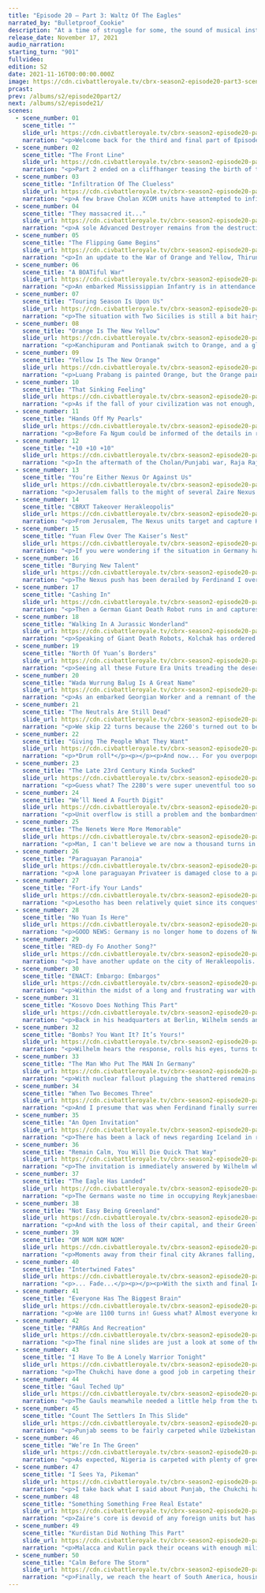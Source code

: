 ```yaml
---
title: "Episode 20 – Part 3: Waltz Of The Eagles"
narrated_by: "Bulletproof_Cookie"
description: "At a time of struggle for some, the sound of musical instruments hope to soothe the souls of those whose lives were tragically affected by the instruments of war."
release_date: November 17, 2021
audio_narration:
starting_turn: "901"
fullvideo:
edition: S2
date: 2021-11-16T00:00:00.000Z
image: https://cdn.civbattleroyale.tv/cbrx-season2-episode20-part3-scene02.jpg
prcast:
prev: /albums/s2/episode20part2/
next: /albums/s2/episode21/
scenes:
  - scene_number: 01
    scene_title: ""
    slide_url: https://cdn.civbattleroyale.tv/cbrx-season2-episode20-part1-scene01.jpg
    narration: "<p>Welcome back for the third and final part of Episode 20 of Season 2 of the Civ Battle Royale X. I'm not BloodyAltima! This is Bulletproof_Cookie ready to narrate the next 50 slides.</p><p></p><p>Yes, 50 slides. If it has not already become apparent already, the game has started to slow to a crawl due to the advanced state of the game. A big reason behind this is unit overflow causing newly built units to spawn on random unoccupied titles on the cylinder resulting in wars reaching to a stalemate where troops can't move around, advance into enemy territory or take cities. As such, the next 200 turns have been condensed down to the aforementioned number of slides. Otherwise, we would have 30-40 slides of nothing of interest happening and trust me, you don't want that. This was a big reason why Episode 20 was supposed to be an overview of 400 turns, but it turned out there was enough to warrant splitting the episode into multiple parts.</p><p></p><p>ALL THAT SAID, that doesn't mean there aren't some noteworthy incidents going on, so let's get on with it!</p>"
  - scene_number: 02
    scene_title: "The Front Line"
    slide_url: https://cdn.civbattleroyale.tv/cbrx-season2-episode20-part3-scene02.jpg
    narration: "<p>Part 2 ended on a cliffhanger teasing the birth of the newest chapter in the Punjab/Chola rivalry. Part 3 commences with a battle line drawn in the Indian subcontinent where Raja Raja hopes to defend his frontline cities (Pazhaiyarai, Thirunelveu, Kanchipuram and Katharagama) from being captured. The situation is currently a bit more serious than in his southeast asian lands with Punjabi land units (supported by a seemingly superior airforce) trying to break through.</p>"
  - scene_number: 03
    scene_title: "Infiltration Of The Clueless"
    slide_url: https://cdn.civbattleroyale.tv/cbrx-season2-episode20-part3-scene03.jpg
    narration: "<p>A few brave Cholan XCOM units have attempted to infiltrate Yanbu and Thiruvarur but it's clearly a bad move as they'll get flicked off the cylinder within a moment's notice. Zaire's Middle Eastern holdings have no units supporting it, which could be disastrous should Uzbekistan declare war right this instant.</p>"
  - scene_number: 04
    scene_title: "They massacred it..."
    slide_url: https://cdn.civbattleroyale.tv/cbrx-season2-episode20-part3-scene04.jpg
    narration: "<p>A sole Advanced Destroyer remains from the destruction of the Mapuche last part. It was a ruthless move by William Barak to overwhelm and completely conquer Lautaro's empire, and one that has won the hearts of all but one fickle Power Ranker. Adjacent is more than a dozen Northern Yuan embarked units wishing to enter the borders of one of the two remaining South American powers. Among them is a Paraguayan admiral, lucky to see the demise of one of his homeland's neighbours.</p>"
  - scene_number: 05
    scene_title: "The Flipping Game Begins"
    slide_url: https://cdn.civbattleroyale.tv/cbrx-season2-episode20-part3-scene05.jpg
    narration: "<p>In an update to the War of Orange and Yellow, Thirunelveu and Katharagama are flipped and Punjabi units surround the city of Luang Prabang in an effort to make progress in the former Laotian territory.</p>"
  - scene_number: 06
    scene_title: "A BOATiful War"
    slide_url: https://cdn.civbattleroyale.tv/cbrx-season2-episode20-part3-scene06.jpg
    narration: "<p>An embarked Mississippian Infantry is in attendance as Pazhaiyarai falls and the Punjabi and Cholan navies square off. I am also reminded that the Yuan Dynasty still exists with 1 city, almost as if Kublai Khan is taunting us all with this fact.</p>"
  - scene_number: 07
    scene_title: "Touring Season Is Upon Us"
    slide_url: https://cdn.civbattleroyale.tv/cbrx-season2-episode20-part3-scene07.jpg
    narration: "<p>The situation with Two Sicilies is still a bit hairy, with their four eastern settlements one melee attack away from flipping. A music band visits Hewler during their tour as their country's army closes in on Jerusalem.</p>"
  - scene_number: 08
    scene_title: "Orange Is The New Yellow"
    slide_url: https://cdn.civbattleroyale.tv/cbrx-season2-episode20-part3-scene08.jpg
    narration: "<p>Kanchipuram and Pontianak switch to Orange, and a glance at the mini map shows that Pazhaiyarai switches back to Yellow.</p>"
  - scene_number: 09
    scene_title: "Yellow Is The New Orange"
    slide_url: https://cdn.civbattleroyale.tv/cbrx-season2-episode20-part3-scene09.jpg
    narration: "<p>Luang Prabang is painted Orange, but the Orange paint is peeled off from Kanchipuram, Katharagama and (from looking at the mini map) Pontianak.</p><p></p><p>Those are not the only cities that have gone through a colour refurbishment, as judging from the mini map, it appears Jerusalem is (briefly) sporting a shade of green...</p>"
  - scene_number: 10
    scene_title: "That Sinking Feeling"
    slide_url: https://cdn.civbattleroyale.tv/cbrx-season2-episode20-part3-scene10.jpg
    narration: "<p>As if the fall of your civilization was not enough, here comes a Taiping Privateer to bully your embarked Field Cannon into a watery grave. News reaches Fa Ngum (glorious dictator of the robust city State of Sai Gon) of a peace deal between Ranjit Singh and Raja Raja, ending another Orange/Yellow conflict.</p>"
  - scene_number: 11
    scene_title: "Hands Off My Pearls"
    slide_url: https://cdn.civbattleroyale.tv/cbrx-season2-episode20-part3-scene11.jpg
    narration: "<p>Before Fa Ngum could be informed of the details in regards to said War's end, he was distracted upon the announcement that the United Nations has enacted the strict order that there is to be no further business with any Mapuche immigrants looking to settle in a new home after theirs was destroyed. He cared little about the failed proposed ban on Pearls.</p><p></p><p>Meanwhile, Unit Overflow is stopping either of the German or Sicilians from making any progress against one another. Northern Yuan is the biggest offender with Paratroopers, Mobiles SAMs and Rocket Artillery crowding things up in Germany.</p>"
  - scene_number: 12
    scene_title: "+10 +10 +10"
    slide_url: https://cdn.civbattleroyale.tv/cbrx-season2-episode20-part3-scene12.jpg
    narration: "<p>In the aftermath of the Cholan/Punjabi war, Raja Raja gains back Thirunelveu and acquires Sarpang at the cost of Kanchipuram and the previously mentioned Luang Prabang. Chola should recarpet their lands to prepare for the next conflict between their rivals. Whenever that happens.</p>"
  - scene_number: 13
    scene_title: "You’re Either Nexus Or Against Us"
    slide_url: https://cdn.civbattleroyale.tv/cbrx-season2-episode20-part3-scene13.jpg
    narration: "<p>Jerusalem falls to the might of several Zaire Nexus units. A second music band is on tour in Sine. Reports from attendees indicate that they opened the concert with “We Are One”.</p>"
  - scene_number: 14
    scene_title: "CBRXT Takeover Herakleopolis"
    slide_url: https://cdn.civbattleroyale.tv/cbrx-season2-episode20-part3-scene14.jpg
    narration: "<p>From Jerusalem, The Nexus units target and capture Herakleopolis. Two Sicilies deploy their Cybersubs to take down the faction of units.</p><p></p><p>In other news, the Neutrals are still dead (they’re on a 441 turn streak!). This has been your daily Neutral update.</p>"
  - scene_number: 15
    scene_title: "Yuan Flew Over The Kaiser’s Nest"
    slide_url: https://cdn.civbattleroyale.tv/cbrx-season2-episode20-part3-scene15.jpg
    narration: "<p>If you were wondering if the situation in Germany has changed... No, no it hasn't. Stop asking.</p>"
  - scene_number: 16
    scene_title: "Burying New Talent"
    slide_url: https://cdn.civbattleroyale.tv/cbrx-season2-episode20-part3-scene16.jpg
    narration: "<p>The Nexus push has been derailed by Ferdinand I overcoming the odds and delivering an attitude adjustment to Mobutu to reclaim Herakleopolis and Jerusalem.</p>"
  - scene_number: 17
    scene_title: "Cashing In"
    slide_url: https://cdn.civbattleroyale.tv/cbrx-season2-episode20-part3-scene17.jpg
    narration: "<p>Then a German Giant Death Robot runs in and captures Jerusalem to hand Wilhem another capital to his collection.</p>"
  - scene_number: 18
    scene_title: "Walking In A Jurassic Wonderland"
    slide_url: https://cdn.civbattleroyale.tv/cbrx-season2-episode20-part3-scene18.jpg
    narration: "<p>Speaking of Giant Death Robots, Kolchak has ordered his group to patrol the outskirts of Kurgan and Yekaterinburg after Nigerian Velociraptors were spotted within proximity to the latter. He hopes that the pack will cross into the barren Soviet lands since Lenin prefers his military to take the skies.</p>"
  - scene_number: 19
    scene_title: "North Of Yuan’s Borders"
    slide_url: https://cdn.civbattleroyale.tv/cbrx-season2-episode20-part3-scene19.jpg
    narration: "<p>Seeing all these Future Era Units treading the desert and sailing the seas makes me wonder... Do the Babylonians on the sub still use simple machinery? I ask only because I keep noticing that Babylon is still in the Medieval Era.</p>"
  - scene_number: 20
    scene_title: "Wada Wurrung Balug Is A Great Name"
    slide_url: https://cdn.civbattleroyale.tv/cbrx-season2-episode20-part3-scene20.jpg
    narration: "<p>As an embarked Georgian Worker and a remnant of the Chinook fleet sail south of Oceania, the overpopulated City State of Pangani prepares itself for the storm that will inevitably come. Embarked Mobilized Infantry is an interesting (see also bad) choice of defense against the bloodthirsty Kulin armada.</p>"
  - scene_number: 21
    scene_title: "The Neutrals Are Still Dead"
    slide_url: https://cdn.civbattleroyale.tv/cbrx-season2-episode20-part3-scene21.jpg
    narration: "<p>We skip 22 turns because the 2260's turned out to be super uneventful, so Zaire kicked off the 2270's by retaking the two tile city of Herakleopolis. If that Uzbek musician is heading to Hewler, that place must be a popular touring location.</p>"
  - scene_number: 22
    scene_title: "Giving The People What They Want"
    slide_url: https://cdn.civbattleroyale.tv/cbrx-season2-episode20-part3-scene22.jpg
    narration: "<p>*Drum roll*</p><p></p><p>And now... For you overpopulation porn addicts... I present for your eyes to see... The great autocratic City-State of Sai Gon with its 178 populace that somehow manages to exceed the city's defense of 150!</p><p></p><p>*Cymbal hit, Round of Applause and whistling ensues for 10 seconds as the five Laotian Great Musicians play for a bit, hoping to distract from the fact that Ngum's team of scientific engineers have completed the Manhattan Project*</p>"
  - scene_number: 23
    scene_title: "The Late 23rd Century Kinda Sucked"
    slide_url: https://cdn.civbattleroyale.tv/cbrx-season2-episode20-part3-scene23.jpg
    narration: "<p>Guess what? The 2280's were super uneventful too so we skipped that to bring you an update on the cylinder's most coveted city this part; Herakleopolis!</p><p></p><p>...  They're blue, Da ba dee da ba di, Da ba dee da ba di, Da ba dee da ba di, Da ba dee da ba di, Da ba dee da ba di, Da ba dee da ba di, Da ba dee da ba di... Once more.</p><p></p><p>In other Sicilian news, thousands of War Elephants originating from Laos have stormed the fields of Chieti and Foggia. Ferdinand is powerless to deal with the group of pachyderms without resorting to military intervention which would surely upset the empires who have branded Ivory as a Luxury resource.</p>"
  - scene_number: 24
    scene_title: "We’ll Need A Fourth Digit"
    slide_url: https://cdn.civbattleroyale.tv/cbrx-season2-episode20-part3-scene24.jpg
    narration: "<p>Unit overflow is still a problem and the bombardments of Sicilian and German cities recklessly continue despite no route to capture them. Also, we say goodbye to turn numbers being triple digits.</p>"
  - scene_number: 25
    scene_title: "The Nenets Were More Memorable"
    slide_url: https://cdn.civbattleroyale.tv/cbrx-season2-episode20-part3-scene25.jpg
    narration: "<p>Man, I can't believe we are now a thousand turns in and a notable portion of Scandinavia has still not been settled. I don't know why the Soviets, Sweden or any of the other European powers haven't expanded there yet. Maybe those Uzbek settlers next to Sundvall will be the ones to finally do so.</p><p></p><p>Speaking of which, Blue Cassette would like to apologise about the accidental exclusion of Finland in this game. They were supposed to be the region civ there, but the team overlooked their inclusion for whatever reason (possibly due to the pressure of setting up and balancing everything and all the testing/recording that had to be done) and they only noticed the error hundreds of turns into recording. They will be sure to add them into Endgame.</p>"
  - scene_number: 26
    scene_title: "Paraguayan Paranoia"
    slide_url: https://cdn.civbattleroyale.tv/cbrx-season2-episode20-part3-scene26.jpg
    narration: "<p>A lone paraguayan Privateer is damaged close to a pair of Cholan island cities (the ones furthest away from the African west coast) though I can't tell if Chola is the aggressor. Nigeria maintains a small platoon of Units in Mogadishu in case someone tries to liberate the Somalian descendants.</p>"
  - scene_number: 27
    scene_title: "Fort-ify Your Lands"
    slide_url: https://cdn.civbattleroyale.tv/cbrx-season2-episode20-part3-scene27.jpg
    narration: "<p>Lesotho has been relatively quiet since its conquests in Namibia. A closer inspection shows the once lush fields have been converted to citadels and forts to defend against the menace that is Zaire. Also, I feel like every slide is full of Northern Yuan and Kulin units despite most of the slides so far focusing on Europe and South Asia. I CAN'T ESCAPE THEM!</p>"
  - scene_number: 28
    scene_title: "No Yuan Is Here"
    slide_url: https://cdn.civbattleroyale.tv/cbrx-season2-episode20-part3-scene28.jpg
    narration: "<p>GOOD NEWS: Germany is no longer home to dozens of Northern Yuan units!</p><p></p><p>BAD NEWS: This gives Two Sicilies the opportunity to recapture their capital (Naples).</p><p></p><p>Kristjan Eldjarn is just happy that the Germans are distracting themselves with the Sicilians.</p>"
  - scene_number: 29
    scene_title: "RED-dy Fo Another Song?"
    slide_url: https://cdn.civbattleroyale.tv/cbrx-season2-episode20-part3-scene29.jpg
    narration: "<p>I have another update on the city of Herakleopolis...</p><p></p><p>When the wind is slow and the fire’s hot, The EAGLE* waits to see what rots...</p><p>Oh how pretty... All the scenery, This is nature’s sacrifice...</p><p>When the air blows through with a brisk attack, The CANINE's** tail ripped from its back...</p><p>When the sun sets, We will not forget the Red sun over paradise...</p><p></p><p>(*Replaced vulture with eagle since the latter is Germany's national animal</p><p>*Replaced reptile with canine since the wolf is Italy's national animal and I needed two syllables)</p>"
  - scene_number: 30
    scene_title: "ENACT: Embargo: Embargos"
    slide_url: https://cdn.civbattleroyale.tv/cbrx-season2-episode20-part3-scene30.jpg
    narration: "<p>Within the midst of a long and frustrating war with Ferdinand, Wilhem proposes another embargo, this time against Lesotho. The United Nations reject the proposal because everyone is fed up with all the embargo proposals the Kaiser has thrown around all game, resulting in a lot of shouting between the roundtable of leaders. As the meeting comes to a close, Wilhem warns them that “one day, democracy will fail us all, and when that day comes, we will not all be pointing fingers at one another, but rather guns at all of our throats.”</p>"
  - scene_number: 31
    scene_title: "Kosovo Does Nothing This Part"
    slide_url: https://cdn.civbattleroyale.tv/cbrx-season2-episode20-part3-scene31.jpg
    narration: "<p>Back in his headquarters at Berlin, Wilhelm sends an ultimatum to Ferdinand, ordering him to surrender to the German Reich at once or extreme measures will be taken. Ferdinand, who has just reclaimed Naples, Teramo and Jerusalem, as well as making peace with Mobutu (while giving away Bouto, San Severo and Avellino in the process), refuses the demand. He cannot afford to give up any more of his empire if he is to survive.</p>"
  - scene_number: 32
    scene_title: "Bombs? You Want It? It’s Yours!"
    slide_url: https://cdn.civbattleroyale.tv/cbrx-season2-episode20-part3-scene32.jpg
    narration: "<p>Wilhelm hears the response, rolls his eyes, turns to his highest ranking commanders, and utters “Arlight, let nuclear rain fall onto the mediterranean shores!”</p><p></p><p>And that was when Ferdinand's people learned to stop worrying and love the bomb. Well, the ones killed by the blasts and radiation poisoning, at least. The German citizens reacted positively to the usage of nuclear arms which ushered in a new Golden Age for Germany.</p><p></p><p>Also, don't get your hopes up, lads. That declaration from Lesotho against Yuan doesn't lead to anything.</p>"
  - scene_number: 33
    scene_title: "The Man Who Put The MAN In Germany"
    slide_url: https://cdn.civbattleroyale.tv/cbrx-season2-episode20-part3-scene33.jpg
    narration: "<p>With nuclear fallout plaguing the shattered remains of the once great Sicilian empire, the Germans moved in to capture Naples, Teramo and Bari once more.Coiot’s Note: The longtime provisional Sicilian capital of Chieti is no more.</p>"
  - scene_number: 34
    scene_title: "When Two Becomes Three"
    slide_url: https://cdn.civbattleroyale.tv/cbrx-season2-episode20-part3-scene34.jpg
    narration: "<p>And I presume that was when Ferdinand finally surrendered Salerno, Campobasso and yes, Herakleopolis. What you see in this slide is all that remains of the “Three Sicilian States.” Their chances of surviving the impending storm may have just faded away.</p>"
  - scene_number: 35
    scene_title: "An Open Invitation"
    slide_url: https://cdn.civbattleroyale.tv/cbrx-season2-episode20-part3-scene35.jpg
    narration: "<p>There has been a lack of news regarding Iceland in recent centuries. LET'S CHANGE THAT!</p><p></p><p>Lawtiliwadlin begins the campaign to melt the Icelandic civilization from the cylinder once and for all. The Chukchi government sends invitations to their fellow communist allies in hopes of support for their goal.</p>"
  - scene_number: 36
    scene_title: "Remain Calm, You Will Die Quick That Way"
    slide_url: https://cdn.civbattleroyale.tv/cbrx-season2-episode20-part3-scene36.jpg
    narration: "<p>The invitation is immediately answered by Wilhelm who is more than ready to expand the great German empire to new horizons!</p><p></p><p>Have no fear my Iceland supporters, I am certain Kristjan's loyal armada of Privateers will push back the German Adva-hahaha... The Advanced Destroy-hahahahahaha... The-PFFFFFHAHAHAHAHAHAHAHAHAHA who am I kidding? Eldjarn, your country is boned!</p>"
  - scene_number: 37
    scene_title: "The Eagle Has Landed"
    slide_url: https://cdn.civbattleroyale.tv/cbrx-season2-episode20-part3-scene37.jpg
    narration: "<p>The Germans waste no time in occupying Reykjanesbaer and are already on the doorstep of Reykjavik. Gotta be honest, I thought Iceland might have been able to squeak by into Endgame, but they are getting rolled over right now.</p>"
  - scene_number: 38
    scene_title: "Not Easy Being Greenland"
    slide_url: https://cdn.civbattleroyale.tv/cbrx-season2-episode20-part3-scene38.jpg
    narration: "<p>And with the loss of their capital, and their Greenland holdings being rushed with nothing but Industrial units to defend with, if it is not already obvious to you, spoiler alert, but Iceland is about to be eliminated. Prime your F keys.</p>"
  - scene_number: 39
    scene_title: "OM NOM NOM NOM"
    slide_url: https://cdn.civbattleroyale.tv/cbrx-season2-episode20-part3-scene39.jpg
    narration: "<p>Moments away from their final city Akranes falling, Kristjan Eldjarn boards an escape vessel with one of his three remaining musicians (the other two are to be decoys to help his escape), and requests the musician to play him one last song. When asked what kind of song, he simply replied “dealer's choice.”</p><p></p><p>Home is behind</p><p>The world ahead</p><p>And there are many paths to tread</p><p>Through shadow</p><p>To the edge of night</p><p>Until the stars are all alight</p><p></p><p>Mist and shadow</p><p>Cloud and shade</p><p>All shall fade</p><p>All shall...</p>"
  - scene_number: 40
    scene_title: "Intertwined Fates"
    slide_url: https://cdn.civbattleroyale.tv/cbrx-season2-episode20-part3-scene40.jpg
    narration: "<p>... Fade...</p><p></p><p>With the sixth and final Icelandic city in his hands, Wilhelm ordered for another eulogy to be made in the hopes that his mother doesn't yell at him like last time.</p><p></p><p>A civ with low expectations heading into Season 2, much like their mk2 counterpart, Iceland showed a lot of potential early on, taking advantage of the poor performances of the Welsh and Neutrals to establish settlements in Scotland and Canada. If he had played his cards right, Kristjan could have expanded further into North America or claimed the entirety of the British Isles. The opportunity to replicate his predecessor's success and become a major player was wasted with the unsuccessful conquests of New Netherlands and the Neutral Nation. They eventually got kicked out of North America by Mississippi and the Vandals and the British Isles by Germany. From there, the withering Icelandic empire stagnated to the point where they were unable to progress any further scientifically. While most of the remaining world had embraced the technology of the future, Iceland was still figuring out the Industrial Revolution until they were at last put out of their misery.</p><p></p><p>The boat carrying Eldjarn and the musician eventually passed a group of icy mountains to reach an unfamiliar submarine. As they were guided onto the sub, Eldjarn was informed by Pedro to follow him, where he was reintroduced to Karl. When Pedro was asked byKristjan why the Brazilian wanted him to see Karl, Pedro replied “the two of you remind me of two great leaders that I once knew.”</p><p></p><p>F.</p><p></p><p>FUN FACT: With this album technically being a part of the same episode as the previous two albums, this marks the second time where Sweden and Iceland were both eliminated together!</p>"
  - scene_number: 41
    scene_title: "Everyone Has The Biggest Brain"
    slide_url: https://cdn.civbattleroyale.tv/cbrx-season2-episode20-part3-scene41.jpg
    narration: "<p>We are 1100 turns in! Guess what? Almost everyone knows how to read a book by now! Hoot!</p>"
  - scene_number: 42
    scene_title: "PARGs And Recreation"
    slide_url: https://cdn.civbattleroyale.tv/cbrx-season2-episode20-part3-scene42.jpg
    narration: "<p>The final nine slides are just a look at some of the cores of the major players heading into the final stretch of Cycle 1 (more on that at the end). First, let's take a look at PARG, who have opted to carpet most of their land with Giant Death Robots. There is a notable mixture of Vandal and Dene units, however.</p>"
  - scene_number: 43
    scene_title: "I Have To Be A Lonely Warrior Tonight"
    slide_url: https://cdn.civbattleroyale.tv/cbrx-season2-episode20-part3-scene43.jpg
    narration: "<p>The Chukchi have done a good job in carpeting their whole territory from land to sea with very little of anything else. A lone Neutral warrior stands on a tundra island and a Georgian Lancer holds on to dear life..</p>"
  - scene_number: 44
    scene_title: "Gaul Teched Up"
    slide_url: https://cdn.civbattleroyale.tv/cbrx-season2-episode20-part3-scene44.jpg
    narration: "<p>The Gauls meanwhile needed a little help from the two South American powers Marajoara and Kulin. There were concerns about their science output, but they appear to have completed the tech tree.</p>"
  - scene_number: 45
    scene_title: "Count The Settlers In This Slide"
    slide_url: https://cdn.civbattleroyale.tv/cbrx-season2-episode20-part3-scene45.jpg
    narration: "<p>Punjab seems to be fairly carpeted while Uzbekistan needs the help of Chukchi Chimeras to fully carpet their borders.</p>"
  - scene_number: 46
    scene_title: "We’re In The Green"
    slide_url: https://cdn.civbattleroyale.tv/cbrx-season2-episode20-part3-scene46.jpg
    narration: "<p>As expected, Nigeria is carpeted with plenty of green coloured units (some of them are Dene). While The Vandals are carpeted, they appear to have an inferior airforce to Nigeria's. That could be a problem.</p>"
  - scene_number: 47
    scene_title: "I Sees Ya, Pikeman"
    slide_url: https://cdn.civbattleroyale.tv/cbrx-season2-episode20-part3-scene47.jpg
    narration: "<p>I take back what I said about Punjab, the Chukchi have some presence in places such as Viang Chan. The Chola have built themselves back up for any further conflicts...</p><p></p><p>Wait, what happened to Sai Gon's population? They've dropped to 55!</p>"
  - scene_number: 48
    scene_title: "Something Something Free Real Estate"
    slide_url: https://cdn.civbattleroyale.tv/cbrx-season2-episode20-part3-scene48.jpg
    narration: "<p>Zaire's core is devoid of any foreign units but has little aircraft presence. The Lesotho city of Hlotse looks submissive and breedable.</p>"
  - scene_number: 49
    scene_title: "Kurdistan Did Nothing This Part"
    slide_url: https://cdn.civbattleroyale.tv/cbrx-season2-episode20-part3-scene49.jpg
    narration: "<p>Malacca and Kulin pack their oceans with enough military to defend their waters from intruders.</p>"
  - scene_number: 50
    scene_title: "Calm Before The Storm"
    slide_url: https://cdn.civbattleroyale.tv/cbrx-season2-episode20-part3-scene50.jpg
    narration: "<p>Finally, we reach the heart of South America, housing the native Marajoara and the South American colonies of the Kulin. It's a shame we could not get a look at North America, Scandinavia, China or the Middle East, but I reckon nothing fishy is happening over there.</p><p></p><p>And with that, we FINALLY draw Part 3 and by extension Episode 20 to a close! All three parts combined were over 250 slides long! As mentioned at the beginning, very little happened these past 200 turns due to the advanced state of the game, but the two most notable events were Iceland's elimination and the ruining of Two Sicilies.</p><p></p><p>This has been Bulletproof_Cookie, and I wish you a good day. Tune in next time for the finale of the first cycle of CBRXS2. THE TIME FOR GLOBAL WAR IS UPON US!</p>"
---
```


